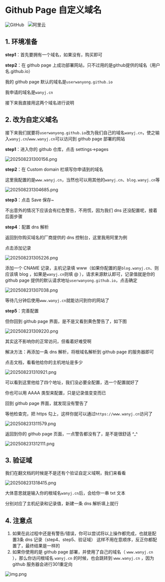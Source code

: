 # Github Page 自定义域名
<img src="https://img.shields.io/badge/-GitHub-181717?logo=GitHub&logoColor=FFF" alt="GitHub" style="display: inline-block;margin-right: 2px" /> 
<img src="https://img.shields.io/badge/-GitHub Page-8A2E2" alt="" style="display: inline-block;margin-right: 2px"/> 
<img src="https://img.shields.io/badge/-阿里云-FF6A00?logo=Alibaba-Cloud&logoColor=FFF" alt="阿里云" style="display: inline-block;margin-right: 2px" /> 
<img src="https://img.shields.io/badge/-Dns-8A2BE2" alt="" style="display: inline-block;margin-right: 2px"/> 

## 1. 环境准备
**step1**：首先要拥有一个域名，如果没有，购买即可

**step2**：在 github page 上成功部署网站，只不过用的是github提供的域名（用户名.github.io）

我的 github page 默认的域名是`userwanyong.github.io`

我申请的域名是`wanyj.cn`

接下来我直接用这两个域名进行说明

## 2. 改为自定义域名
接下来我们就要将`userwanyong.github.io`改为我们自己的域名`wanyj.cn`，使之输入`wanyj.cn`/`www.wanyj.cn`可以访问到 github page 部署的网站

**step1**：进入你的 github 仓库，点击 settings->pages

![202508231300156.png](../public/article/202508231300156.png)

**step2**：在 Custom domain 栏填写你申请到的域名

这里我配置的是`www.wanyj.cn`，当然也可以用其他的`wanyj.cn`、`blog.wanyj.cn`等

![202508231304685.png](../public/article/202508231304685.png)

**step3**：点击 Save 保存~

不出意外的情况下应该会有红色警告，不用慌，因为我们 dns 还没配置呢，接着后面步骤

**step4**：配置 dns 解析

返回到你购买域名的厂商提供的 dns 控制台，这里我用阿里为例

点击添加记录

![202508231305226.png](../public/article/202508231305226.png)

添加一个 CNAME 记录，主机记录填 www（如果你配置的是`blog.wanyj.cn`、则应该填 blog ，如果是`wanyj.cn`则填 @ ），请求来源默认即可，记录值就是你的 github page 提供的默认请求地址`userwanyong.github.io`，点击确定

![202508231307038.png](../public/article/202508231307038.png)

等待几分钟后使用`www.wanyj.cn`就能访问到你的网站了

**step5**：完善配置

但你回到 github page 界面，是不是又看到黄色警告了，如下图

![202508231309220.png](../public/article/202508231309220.png)

其实这不影响你的正常访问，但看着好难受啊

解决方法：再添加一条 dns 解析，将根域名解析到 github page 的服务器即可

点击文档，看看他给你的主机地址是多少

![202508231310921.png](../public/article/202508231310921.png)

可以看到这里他给了四个地址，我们没必要全配置，选一个配置就好了

你也可以用 AAAA 类型来配置，只是记录值变变而已

回到 github page 界面，就发现没有警告了

等他检查完，把 https 勾上，这样你就可以通过`https://www.wanyj.cn`访问了

![202508231311579.png](../public/article/202508231311579.png)

返回到你的 github page 页面，一点警告都没有了，是不是很舒适 ^_^

![202508231312111.png](../public/article/202508231312111.png)

## 3. 验证域
我们在翻文档的时候是不是还有个验证自定义域啊，我们来看看

<Linkcard url="https://docs.github.com/en/pages/configuring-a-custom-domain-for-your-github-pages-site/verifying-your-custom-domain-for-github-pages
" title="点击查看文档" description="https://docs.github.com/en/pages" logo="![202508231213971.png](../public/article/202508231213971.png)"></Linkcard>

![202508231318415.png](../public/article/202508231318415.png)

大体意思就是输入你的根域名`wanyj.cn`后，会给你一串 txt 文本

分别对应了主机纪录和记录值，新建一条 dns 解析填上就行

## 4. 注意点
1. 如果在此过程中还是有警告/错误，你可以尝试将以上操作都完成，也就是配置3条 dns 记录（step4、step5、验证域）
这样不用在意顺序，反正你都配置了，最终结果是一样的
2. 如果你使用的是 github page 部署，并使用了自己的域名（ `www.wanyj.cn` ），那么你访问根域名 `wanyj.cn` 的时候，也会跳转到 `www.wanyj.cn` ，因为 github 服务器会进行301重定向

![img.png](../public/article/img.png)
